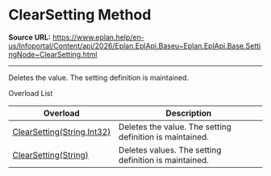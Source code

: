 # ClearSetting Method

**Source URL:** https://www.eplan.help/en-us/Infoportal/Content/api/2026/Eplan.EplApi.Baseu~Eplan.EplApi.Base.SettingNode~ClearSetting.html

---

Deletes the value. The setting definition is maintained.

Overload List

| Overload | Description |
| --- | --- |
| [ClearSetting(String,Int32)](Eplan.EplApi.Baseu~Eplan.EplApi.Base.SettingNode~ClearSetting(String,Int32).html) | Deletes the value. The setting definition is maintained. |
| [ClearSetting(String)](Eplan.EplApi.Baseu~Eplan.EplApi.Base.SettingNode~ClearSetting(String).html) | Deletes values. The setting definition is maintained. |
